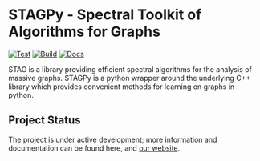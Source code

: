 # STAGPy - Spectral Toolkit of Algorithms for Graphs

[![Test](https://github.com/staglibrary/stagpy/actions/workflows/github-actions-test.yml/badge.svg?branch=main)](https://github.com/staglibrary/stagpy/actions/workflows/github-actions-test.yml)
[![Build](https://github.com/staglibrary/stagpy/actions/workflows/github-actions-release.yml/badge.svg)](https://github.com/staglibrary/stagpy/actions/workflows/github-actions-release.yml)
[![Docs](https://github.com/staglibrary/stagpy/actions/workflows/github-actions-docs.yml/badge.svg)](https://github.com/staglibrary/stagpy/actions/workflows/github-actions-docs.yml)

STAG is a library providing efficient spectral algorithms for the analysis of massive graphs. STAGPy is a python wrapper around the underlying C++ library which provides convenient methods for learning on graphs in python.

## Project Status

The project is under active development; more information and documentation can be found here, and [our website](http://staglibrary.io).
